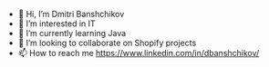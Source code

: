 - 👋 Hi, I’m Dmitri Banshchikov
- 👀 I’m interested in IT
- 🌱 I’m currently learning Java
- 💞️ I’m looking to collaborate on Shopify projects
- 📫 How to reach me https://www.linkedin.com/in/dbanshchikov/

<!---
dzimazilla/dzimazilla is a ✨ special ✨ repository because its `README.md` (this file) appears on your GitHub profile.
You can click the Preview link to take a look at your changes.
--->

